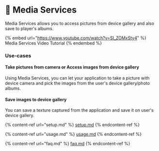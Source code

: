 # 📸 Media Services

Media Services allows you to access pictures from device gallery and also save to player's albums.

{% embed url="https://www.youtube.com/watch?v=SI_ZOMxSty4" %}
Media Services Video Tutorial
{% endembed %}

### Use-cases

#### Take pictures from camera or Access images from device gallery

Using Media Services, you can let your application to take a picture with device camera and pick the images from the user's device gallery/photo albums.

#### Save images to device gallery

You can save a texture captured from the application and save it on user's device gallery.

{% content-ref url="setup.md" %}
[setup.md](setup.md)
{% endcontent-ref %}

{% content-ref url="usage.md" %}
[usage.md](usage.md)
{% endcontent-ref %}

{% content-ref url="faq.md" %}
[faq.md](faq.md)
{% endcontent-ref %}

